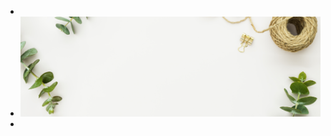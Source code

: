 -
- ![design-space-decorated-with-leaves-website-banner-template.jpg](../assets/design-space-decorated-with-leaves-website-banner-template_1693261571812_0.jpg)
-